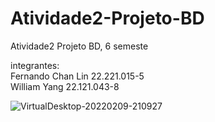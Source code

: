 # Atividade2-Projeto-BD
Atividade2 Projeto BD, 6 semeste

integrantes:<br>
Fernando Chan Lin 22.221.015-5 <br>
William Yang 22.121.043-8 <br>

![VirtualDesktop-20220209-210927](https://github.com/PurgamentumSolis/Atividade2-Projeto-BD/assets/85033437/1306039b-bdbc-4635-8e6c-9c3af8dead7e)
